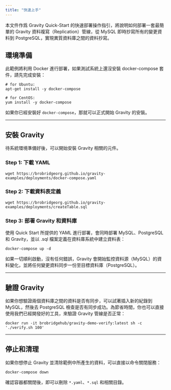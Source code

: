 ```yaml
---
title: "快速上手"
---
```


本文件作爲 Gravity Quick-Start 的快速部署操作指引，將說明如何部署一套最簡單的 Gravity 資料複寫（Replication）管線，從 MySQL 即時抄寫所有的變更資料到 PostgreSQL，實現異質資料庫之間的資料抄寫。

## 環境準備

此範例將利用 Docker 進行部署，如果測試系統上還沒安裝 docker-compose 套件，請先完成安裝：

```shell
# for Ubuntu:
apt-get install -y docker-compose

# for CentOS:
yum install -y docker-compose
```

如果你已經安裝好 `docker-compose`，那就可以正式開始 Gravity 的安裝。

---

## 安裝 Gravity

待系統環境準備好後，可以開始安裝 Gravity 相關的元件。

### Step 1: 下載 YAML

```shell
wget https://brobridgeorg.github.io/gravity-examples/deployments/docker-compose.yaml
```

### Step 2: 下載資料表定義

```shell
wget https://brobridgeorg.github.io/gravity-examples/deployments/createTable.sql
```

### Step 3: 部署 Gravity 和資料庫

使用 Quick Start 所提供的 YAML 進行部署，會同時部署 MySQL、PostgreSQL 和 Gravity，並以 .sql 檔案定義在資料庫系統中建立資料表：

```shell
docker-compose up -d
```

如果一切順利啟動，沒有任何錯誤，Gravity 會開始監控資料源（MySQL）的資料變化，並將任何變更資料同步一份至目標資料庫（PostgreSQL）。

---

## 驗證 Gravity

如果你想驗證兩個資料庫之間的資料是否有同步，可以試著插入新的紀錄到 MySQL，然後去 PostgreSQL 檢查是否有同步成功。為節省時間，你也可以直接使用我們已經開發好的工具，來驗證 Gravity 管線是否正常：

```shell
docker run -it brobridgehub/gravity-demo-verify:latest sh -c './verify.sh 100'
```

---

## 停止和清理

如果你想停止 Gravity 並清除範例中所產生的資料，可以直接以命令關閉服務：

```shell
docker-compose down
```

確認容器都關閉後，即可以刪除 `*.yaml`、`*.sql` 和相關目錄。

